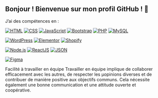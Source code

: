 ## Bonjour ! Bienvenue sur mon profil GitHub ! 👋

J’ai des compétences en :

[![HTML](https://img.shields.io/badge/HTML-%23E34F26.svg?logo=html5&logoColor=white)](#)
[![CSS](https://img.shields.io/badge/CSS-1572B6?logo=css3&logoColor=fff)](#)
[![JavaScript](https://img.shields.io/badge/JavaScript-F7DF1E?logo=javascript&logoColor=000)](#)
[![Bootstrap](https://img.shields.io/badge/Bootstrap-7952B3?logo=bootstrap&logoColor=fff)](#)
[![PHP](https://img.shields.io/badge/php-%23777BB4.svg?&logo=php&logoColor=white)](#)
[![MySQL](https://img.shields.io/badge/MySQL-4479A1?logo=mysql&logoColor=fff)](#)

[![WordPress](https://img.shields.io/badge/WordPress-%2321759B.svg?logo=wordpress&logoColor=white)](#)
[![Elementor](link)](#)
[![Shopify](link)](#)

[![Node.js](link)](#)
[![ReactJS](link)](#)
[![JSON](link)](#)

[![Figma](https://img.shields.io/badge/Figma-F24E1E?logo=figma&logoColor=white)](#)


Facilité à travailler en équipe
Travailler en équipe implique de collaborer efficacement avec les autres, de respecter les µopinions diverses et de contribuer de manière positive aux objectifs communs.
Cela nécessite également une bonne communication et une attitude ouverte et coopérative.





